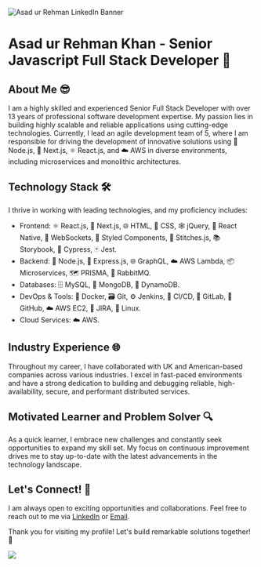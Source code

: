 
![Asad ur Rehman LinkedIn Banner](https://media.licdn.com/dms/image/D4D16AQGxfmhbLdLmVQ/profile-displaybackgroundimage-shrink_350_1400/0/1685471259308?e=1695859200&v=beta&t=f-vP3GoLDRBawS9_a6e0VPJ3a9NfN9TG3UormKqh1vc)

# Asad ur Rehman Khan - Senior Javascript Full Stack Developer 🚀

## About Me 😎

I am a highly skilled and experienced Senior Full Stack Developer with over 13 years of professional software development expertise. My passion lies in building highly scalable and reliable applications using cutting-edge technologies. Currently, I lead an agile development team of 5, where I am responsible for driving the development of innovative solutions using 🔧 Node.js, 🔗 Next.js, ⚛️ React.js, and ☁️ AWS in diverse environments, including microservices and monolithic architectures.

## Technology Stack 🛠️

I thrive in working with leading technologies, and my proficiency includes:

- Frontend: ⚛️ React.js, 🔗 Next.js, 🌐 HTML, 🎨 CSS, 🕸️ jQuery, 📱 React Native, 📶 WebSockets, 💅 Styled Components, 🧵 Stitches.js, 📚 Storybook, 🌲 Cypress, 🃏 Jest.
- Backend: 🔧 Node.js, 🚀 Express.js, 🌐 GraphQL, ☁️ AWS Lambda, 📦 Microservices, 🗺️ PRISMA, 🐇 RabbitMQ.
- Databases: 🗄️ MySQL, 🍃 MongoDB, 🔧 DynamoDB.
- DevOps & Tools: 🐳 Docker, 🗃️ Git, ⚙️ Jenkins, 🔄 CI/CD, 🦊 GitLab, 🐙 GitHub, ☁️ AWS EC2, 📝 JIRA, 🐧 Linux.
- Cloud Services: ☁️ AWS.

## Industry Experience 🌐

Throughout my career, I have collaborated with UK and American-based companies across various industries. I excel in fast-paced environments and have a strong dedication to building and debugging reliable, high-availability, secure, and performant distributed services.

## Motivated Learner and Problem Solver 🔍

As a quick learner, I embrace new challenges and constantly seek opportunities to expand my skill set. My focus on continuous improvement drives me to stay up-to-date with the latest advancements in the technology landscape.


## Let's Connect! 🤝

I am always open to exciting opportunities and collaborations. Feel free to reach out to me via [LinkedIn](https://www.linkedin.com/in/asadrehmankhan/) or [Email](hello@asadrehman.dev).

Thank you for visiting my profile! Let's build remarkable solutions together! 🚀

![](https://komarev.com/ghpvc/?username=jinnkhan88)
